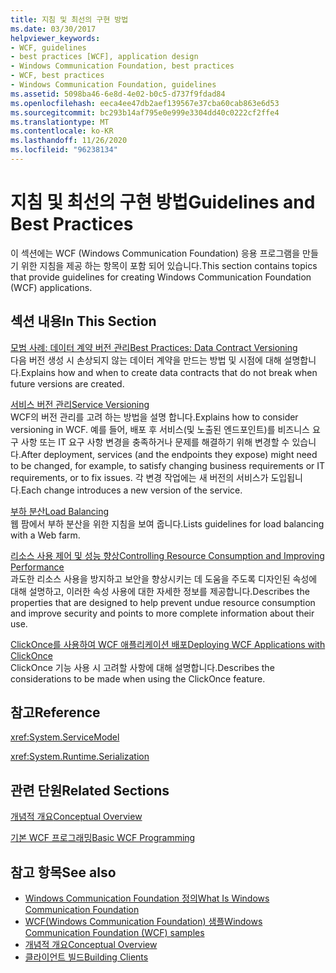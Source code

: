 ```yaml
---
title: 지침 및 최선의 구현 방법
ms.date: 03/30/2017
helpviewer_keywords:
- WCF, guidelines
- best practices [WCF], application design
- Windows Communication Foundation, best practices
- WCF, best practices
- Windows Communication Foundation, guidelines
ms.assetid: 5098ba46-6e8d-4e02-b0c5-d737f9fdad84
ms.openlocfilehash: eeca4ee47db2aef139567e37cba60cab863e6d53
ms.sourcegitcommit: bc293b14af795e0e999e3304dd40c0222cf2ffe4
ms.translationtype: MT
ms.contentlocale: ko-KR
ms.lasthandoff: 11/26/2020
ms.locfileid: "96238134"
---
```

# <a name="guidelines-and-best-practices"></a><span data-ttu-id="58664-102">지침 및 최선의 구현 방법</span><span class="sxs-lookup"><span data-stu-id="58664-102">Guidelines and Best Practices</span></span>

<span data-ttu-id="58664-103">이 섹션에는 WCF (Windows Communication Foundation) 응용 프로그램을 만들기 위한 지침을 제공 하는 항목이 포함 되어 있습니다.</span><span class="sxs-lookup"><span data-stu-id="58664-103">This section contains topics that provide guidelines for creating Windows Communication Foundation (WCF) applications.</span></span>  
  
## <a name="in-this-section"></a><span data-ttu-id="58664-104">섹션 내용</span><span class="sxs-lookup"><span data-stu-id="58664-104">In This Section</span></span>  

 [<span data-ttu-id="58664-105">모범 사례: 데이터 계약 버전 관리</span><span class="sxs-lookup"><span data-stu-id="58664-105">Best Practices: Data Contract Versioning</span></span>](best-practices-data-contract-versioning.md)  
 <span data-ttu-id="58664-106">다음 버전 생성 시 손상되지 않는 데이터 계약을 만드는 방법 및 시점에 대해 설명합니다.</span><span class="sxs-lookup"><span data-stu-id="58664-106">Explains how and when to create data contracts that do not break when future versions are created.</span></span>  
  
 [<span data-ttu-id="58664-107">서비스 버전 관리</span><span class="sxs-lookup"><span data-stu-id="58664-107">Service Versioning</span></span>](service-versioning.md)  
 <span data-ttu-id="58664-108">WCF의 버전 관리를 고려 하는 방법을 설명 합니다.</span><span class="sxs-lookup"><span data-stu-id="58664-108">Explains how to consider versioning in WCF.</span></span> <span data-ttu-id="58664-109">예를 들어, 배포 후 서비스(및 노출된 엔드포인트)를 비즈니스 요구 사항 또는 IT 요구 사항 변경을 충족하거나 문제를 해결하기 위해 변경할 수 있습니다.</span><span class="sxs-lookup"><span data-stu-id="58664-109">After deployment, services (and the endpoints they expose) might need to be changed, for example, to satisfy changing business requirements or IT requirements, or to fix issues.</span></span> <span data-ttu-id="58664-110">각 변경 작업에는 새 버전의 서비스가 도입됩니다.</span><span class="sxs-lookup"><span data-stu-id="58664-110">Each change introduces a new version of the service.</span></span>  
  
 [<span data-ttu-id="58664-111">부하 분산</span><span class="sxs-lookup"><span data-stu-id="58664-111">Load Balancing</span></span>](load-balancing.md)  
 <span data-ttu-id="58664-112">웹 팜에서 부하 분산을 위한 지침을 보여 줍니다.</span><span class="sxs-lookup"><span data-stu-id="58664-112">Lists guidelines for load balancing with a Web farm.</span></span>  
  
 [<span data-ttu-id="58664-113">리소스 사용 제어 및 성능 향상</span><span class="sxs-lookup"><span data-stu-id="58664-113">Controlling Resource Consumption and Improving Performance</span></span>](controlling-resource-consumption-and-improving-performance.md)  
 <span data-ttu-id="58664-114">과도한 리소스 사용을 방지하고 보안을 향상시키는 데 도움을 주도록 디자인된 속성에 대해 설명하고, 이러한 속성 사용에 대한 자세한 정보를 제공합니다.</span><span class="sxs-lookup"><span data-stu-id="58664-114">Describes the properties that are designed to help prevent undue resource consumption and improve security and points to more complete information about their use.</span></span>  
  
 [<span data-ttu-id="58664-115">ClickOnce를 사용하여 WCF 애플리케이션 배포</span><span class="sxs-lookup"><span data-stu-id="58664-115">Deploying WCF Applications with ClickOnce</span></span>](deploying-wcf-applications-with-clickonce.md)  
 <span data-ttu-id="58664-116">ClickOnce 기능 사용 시 고려할 사항에 대해 설명합니다.</span><span class="sxs-lookup"><span data-stu-id="58664-116">Describes the considerations to be made when using the ClickOnce feature.</span></span>  
  
## <a name="reference"></a><span data-ttu-id="58664-117">참고</span><span class="sxs-lookup"><span data-stu-id="58664-117">Reference</span></span>  

 <xref:System.ServiceModel>  
  
 <xref:System.Runtime.Serialization>  
  
## <a name="related-sections"></a><span data-ttu-id="58664-118">관련 단원</span><span class="sxs-lookup"><span data-stu-id="58664-118">Related Sections</span></span>  

 [<span data-ttu-id="58664-119">개념적 개요</span><span class="sxs-lookup"><span data-stu-id="58664-119">Conceptual Overview</span></span>](conceptual-overview.md)  
  
 [<span data-ttu-id="58664-120">기본 WCF 프로그래밍</span><span class="sxs-lookup"><span data-stu-id="58664-120">Basic WCF Programming</span></span>](basic-wcf-programming.md)  
  
## <a name="see-also"></a><span data-ttu-id="58664-121">참고 항목</span><span class="sxs-lookup"><span data-stu-id="58664-121">See also</span></span>

- [<span data-ttu-id="58664-122">Windows Communication Foundation 정의</span><span class="sxs-lookup"><span data-stu-id="58664-122">What Is Windows Communication Foundation</span></span>](whats-wcf.md)
- [<span data-ttu-id="58664-123">WCF(Windows Communication Foundation) 샘플</span><span class="sxs-lookup"><span data-stu-id="58664-123">Windows Communication Foundation (WCF) samples</span></span>](./samples/index.md)
- [<span data-ttu-id="58664-124">개념적 개요</span><span class="sxs-lookup"><span data-stu-id="58664-124">Conceptual Overview</span></span>](conceptual-overview.md)
- [<span data-ttu-id="58664-125">클라이언트 빌드</span><span class="sxs-lookup"><span data-stu-id="58664-125">Building Clients</span></span>](building-clients.md)
